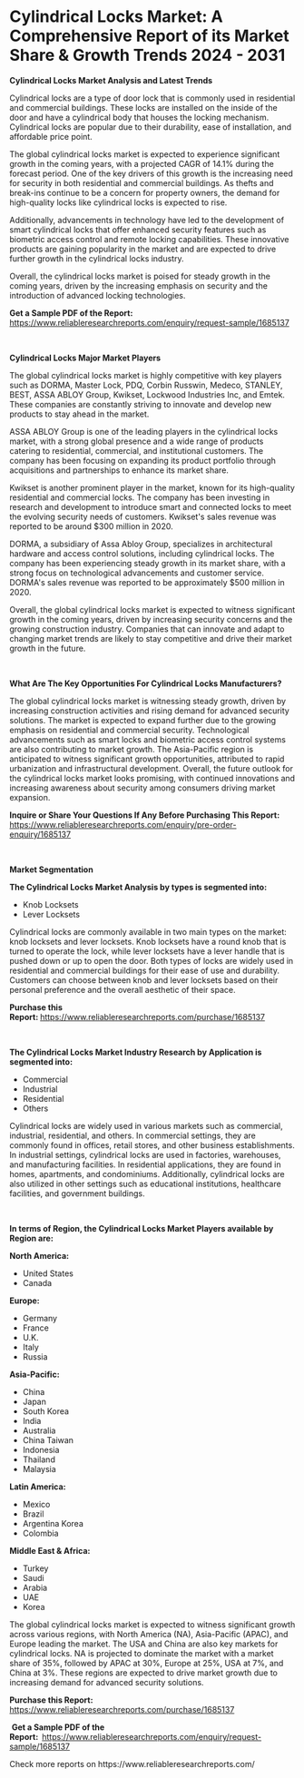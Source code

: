 <p><h1>Cylindrical Locks Market: A Comprehensive Report of its Market Share & Growth Trends 2024 - 2031</h1></p><p><strong>Cylindrical Locks Market Analysis and Latest Trends</strong></p>
<p><p>Cylindrical locks are a type of door lock that is commonly used in residential and commercial buildings. These locks are installed on the inside of the door and have a cylindrical body that houses the locking mechanism. Cylindrical locks are popular due to their durability, ease of installation, and affordable price point.</p><p>The global cylindrical locks market is expected to experience significant growth in the coming years, with a projected CAGR of 14.1% during the forecast period. One of the key drivers of this growth is the increasing need for security in both residential and commercial buildings. As thefts and break-ins continue to be a concern for property owners, the demand for high-quality locks like cylindrical locks is expected to rise.</p><p>Additionally, advancements in technology have led to the development of smart cylindrical locks that offer enhanced security features such as biometric access control and remote locking capabilities. These innovative products are gaining popularity in the market and are expected to drive further growth in the cylindrical locks industry.</p><p>Overall, the cylindrical locks market is poised for steady growth in the coming years, driven by the increasing emphasis on security and the introduction of advanced locking technologies.</p></p>
<p><strong>Get a Sample PDF of the Report:&nbsp;</strong> <a href="https://www.reliableresearchreports.com/enquiry/request-sample/1685137">https://www.reliableresearchreports.com/enquiry/request-sample/1685137</a></p>
<p>&nbsp;</p>
<p><strong>Cylindrical Locks Major Market Players</strong></p>
<p><p>The global cylindrical locks market is highly competitive with key players such as DORMA, Master Lock, PDQ, Corbin Russwin, Medeco, STANLEY, BEST, ASSA ABLOY Group, Kwikset, Lockwood Industries Inc, and Emtek. These companies are constantly striving to innovate and develop new products to stay ahead in the market.</p><p>ASSA ABLOY Group is one of the leading players in the cylindrical locks market, with a strong global presence and a wide range of products catering to residential, commercial, and institutional customers. The company has been focusing on expanding its product portfolio through acquisitions and partnerships to enhance its market share.</p><p>Kwikset is another prominent player in the market, known for its high-quality residential and commercial locks. The company has been investing in research and development to introduce smart and connected locks to meet the evolving security needs of customers. Kwikset's sales revenue was reported to be around $300 million in 2020.</p><p>DORMA, a subsidiary of Assa Abloy Group, specializes in architectural hardware and access control solutions, including cylindrical locks. The company has been experiencing steady growth in its market share, with a strong focus on technological advancements and customer service. DORMA's sales revenue was reported to be approximately $500 million in 2020.</p><p>Overall, the global cylindrical locks market is expected to witness significant growth in the coming years, driven by increasing security concerns and the growing construction industry. Companies that can innovate and adapt to changing market trends are likely to stay competitive and drive their market growth in the future.</p></p>
<p>&nbsp;</p>
<p><strong>What Are The Key Opportunities For Cylindrical Locks Manufacturers?</strong></p>
<p><p>The global cylindrical locks market is witnessing steady growth, driven by increasing construction activities and rising demand for advanced security solutions. The market is expected to expand further due to the growing emphasis on residential and commercial security. Technological advancements such as smart locks and biometric access control systems are also contributing to market growth. The Asia-Pacific region is anticipated to witness significant growth opportunities, attributed to rapid urbanization and infrastructural development. Overall, the future outlook for the cylindrical locks market looks promising, with continued innovations and increasing awareness about security among consumers driving market expansion.</p></p>
<p><strong>Inquire or Share Your Questions If Any Before Purchasing This Report:</strong> <a href="https://www.reliableresearchreports.com/enquiry/pre-order-enquiry/1685137">https://www.reliableresearchreports.com/enquiry/pre-order-enquiry/1685137</a></p>
<p>&nbsp;</p>
<p><strong>Market Segmentation</strong></p>
<p><strong>The Cylindrical Locks Market Analysis by types is segmented into:</strong></p>
<p><ul><li>Knob Locksets</li><li>Lever Locksets</li></ul></p>
<p><p>Cylindrical locks are commonly available in two main types on the market: knob locksets and lever locksets. Knob locksets have a round knob that is turned to operate the lock, while lever locksets have a lever handle that is pushed down or up to open the door. Both types of locks are widely used in residential and commercial buildings for their ease of use and durability. Customers can choose between knob and lever locksets based on their personal preference and the overall aesthetic of their space.</p></p>
<p><strong>Purchase this Report:&nbsp;</strong><a href="https://www.reliableresearchreports.com/purchase/1685137">https://www.reliableresearchreports.com/purchase/1685137</a></p>
<p>&nbsp;</p>
<p><strong>The Cylindrical Locks Market Industry Research by Application is segmented into:</strong></p>
<p><ul><li>Commercial</li><li>Industrial</li><li>Residential</li><li>Others</li></ul></p>
<p><p>Cylindrical locks are widely used in various markets such as commercial, industrial, residential, and others. In commercial settings, they are commonly found in offices, retail stores, and other business establishments. In industrial settings, cylindrical locks are used in factories, warehouses, and manufacturing facilities. In residential applications, they are found in homes, apartments, and condominiums. Additionally, cylindrical locks are also utilized in other settings such as educational institutions, healthcare facilities, and government buildings.</p></p>
<p>&nbsp;</p>
<p><strong>In terms of Region, the Cylindrical Locks Market Players available by Region are:</strong></p>
<p>
    <p> <strong> North America: </strong>
        <ul>
            <li>United States</li>
            <li>Canada</li>
        </ul>
        </p> 
    <p> <strong> Europe: </strong>
        <ul>
            <li>Germany</li>
            <li>France</li>
            <li>U.K.</li>
            <li>Italy</li>
            <li>Russia</li>
        </ul>
        </p> 
    <p> <strong> Asia-Pacific: </strong>
        <ul>
            <li>China</li>
            <li>Japan</li>
            <li>South Korea</li>
            <li>India</li>
            <li>Australia</li>
            <li>China Taiwan</li>
            <li>Indonesia</li>
            <li>Thailand</li>
            <li>Malaysia</li>
        </ul>
        </p> 
    <p> <strong> Latin America: </strong>
        <ul>
            <li>Mexico</li>
            <li>Brazil</li>
            <li>Argentina Korea</li>
            <li>Colombia</li>
        </ul>
        </p> 
    <p> <strong> Middle East & Africa: </strong>
        <ul>
            <li>Turkey</li>
            <li>Saudi</li>
            <li>Arabia</li>
            <li>UAE</li>
            <li>Korea</li>
        </ul>
    </p>
    </p>
<p><p>The global cylindrical locks market is expected to witness significant growth across various regions, with North America (NA), Asia-Pacific (APAC), and Europe leading the market. The USA and China are also key markets for cylindrical locks. NA is projected to dominate the market with a market share of 35%, followed by APAC at 30%, Europe at 25%, USA at 7%, and China at 3%. These regions are expected to drive market growth due to increasing demand for advanced security solutions.</p></p>
<p><strong>Purchase this Report: </strong><a href="https://www.reliableresearchreports.com/purchase/1685137">https://www.reliableresearchreports.com/purchase/1685137</a></p>
<p>&nbsp;<strong>Get a Sample PDF of the Report:&nbsp;&nbsp;</strong><a href="https://www.reliableresearchreports.com/enquiry/request-sample/1685137">https://www.reliableresearchreports.com/enquiry/request-sample/1685137</a></p>
<p><strong></strong></p>
<p>Check more reports on https://www.reliableresearchreports.com/</p>
